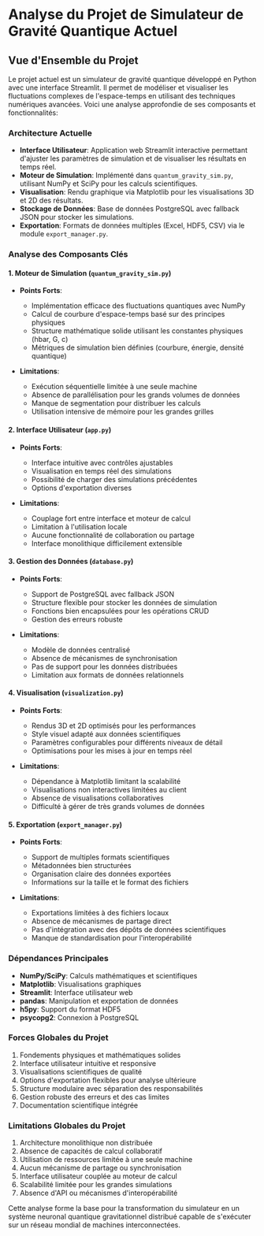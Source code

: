 # Analyse du Projet de Simulateur de Gravité Quantique Actuel

## Vue d'Ensemble du Projet

Le projet actuel est un simulateur de gravité quantique développé en Python avec une interface Streamlit. Il permet de modéliser et visualiser les fluctuations complexes de l'espace-temps en utilisant des techniques numériques avancées. Voici une analyse approfondie de ses composants et fonctionnalités:

### Architecture Actuelle

- **Interface Utilisateur**: Application web Streamlit interactive permettant d'ajuster les paramètres de simulation et de visualiser les résultats en temps réel.
- **Moteur de Simulation**: Implémenté dans `quantum_gravity_sim.py`, utilisant NumPy et SciPy pour les calculs scientifiques.
- **Visualisation**: Rendu graphique via Matplotlib pour les visualisations 3D et 2D des résultats.
- **Stockage de Données**: Base de données PostgreSQL avec fallback JSON pour stocker les simulations.
- **Exportation**: Formats de données multiples (Excel, HDF5, CSV) via le module `export_manager.py`.

### Analyse des Composants Clés

#### 1. Moteur de Simulation (`quantum_gravity_sim.py`)

- **Points Forts**:
  - Implémentation efficace des fluctuations quantiques avec NumPy
  - Calcul de courbure d'espace-temps basé sur des principes physiques
  - Structure mathématique solide utilisant les constantes physiques (hbar, G, c)
  - Métriques de simulation bien définies (courbure, énergie, densité quantique)

- **Limitations**:
  - Exécution séquentielle limitée à une seule machine
  - Absence de parallélisation pour les grands volumes de données
  - Manque de segmentation pour distribuer les calculs
  - Utilisation intensive de mémoire pour les grandes grilles

#### 2. Interface Utilisateur (`app.py`)

- **Points Forts**:
  - Interface intuitive avec contrôles ajustables
  - Visualisation en temps réel des simulations
  - Possibilité de charger des simulations précédentes
  - Options d'exportation diverses

- **Limitations**:
  - Couplage fort entre interface et moteur de calcul
  - Limitation à l'utilisation locale
  - Aucune fonctionnalité de collaboration ou partage
  - Interface monolithique difficilement extensible

#### 3. Gestion des Données (`database.py`)

- **Points Forts**:
  - Support de PostgreSQL avec fallback JSON
  - Structure flexible pour stocker les données de simulation
  - Fonctions bien encapsulées pour les opérations CRUD
  - Gestion des erreurs robuste

- **Limitations**:
  - Modèle de données centralisé
  - Absence de mécanismes de synchronisation
  - Pas de support pour les données distribuées
  - Limitation aux formats de données relationnels

#### 4. Visualisation (`visualization.py`)

- **Points Forts**:
  - Rendus 3D et 2D optimisés pour les performances
  - Style visuel adapté aux données scientifiques
  - Paramètres configurables pour différents niveaux de détail
  - Optimisations pour les mises à jour en temps réel

- **Limitations**:
  - Dépendance à Matplotlib limitant la scalabilité
  - Visualisations non interactives limitées au client
  - Absence de visualisations collaboratives
  - Difficulté à gérer de très grands volumes de données

#### 5. Exportation (`export_manager.py`)

- **Points Forts**:
  - Support de multiples formats scientifiques
  - Métadonnées bien structurées
  - Organisation claire des données exportées
  - Informations sur la taille et le format des fichiers

- **Limitations**:
  - Exportations limitées à des fichiers locaux
  - Absence de mécanismes de partage direct
  - Pas d'intégration avec des dépôts de données scientifiques
  - Manque de standardisation pour l'interopérabilité

### Dépendances Principales

- **NumPy/SciPy**: Calculs mathématiques et scientifiques
- **Matplotlib**: Visualisations graphiques
- **Streamlit**: Interface utilisateur web
- **pandas**: Manipulation et exportation de données
- **h5py**: Support du format HDF5
- **psycopg2**: Connexion à PostgreSQL

### Forces Globales du Projet

1. Fondements physiques et mathématiques solides
2. Interface utilisateur intuitive et responsive
3. Visualisations scientifiques de qualité
4. Options d'exportation flexibles pour analyse ultérieure
5. Structure modulaire avec séparation des responsabilités
6. Gestion robuste des erreurs et des cas limites
7. Documentation scientifique intégrée

### Limitations Globales du Projet

1. Architecture monolithique non distribuée
2. Absence de capacités de calcul collaboratif
3. Utilisation de ressources limitée à une seule machine
4. Aucun mécanisme de partage ou synchronisation
5. Interface utilisateur couplée au moteur de calcul
6. Scalabilité limitée pour les grandes simulations
7. Absence d'API ou mécanismes d'interopérabilité

Cette analyse forme la base pour la transformation du simulateur en un système neuronal quantique gravitationnel distribué capable de s'exécuter sur un réseau mondial de machines interconnectées.
